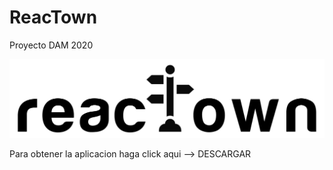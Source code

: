 # ReacTown

Proyecto DAM 2020

![Texto](logo.png)

Para obtener la aplicacion haga click aqui --> DESCARGAR
